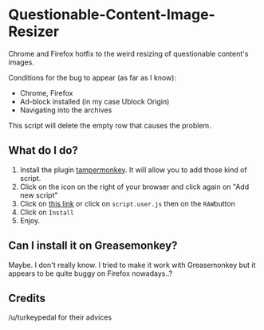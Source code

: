 # Questionable-Content-Image-Resizer
Chrome and Firefox hotfix to the weird resizing of questionable content's images. 

Conditions for the bug to appear (as far as I know): 
- Chrome, Firefox
- Ad-block installed (in my case Ublock Origin)
- Navigating into the archives

This script will delete the empty row that causes the problem.

## What do I do?
1. Install the plugin [tampermonkey](https://tampermonkey.net/). It will allow you to add those kind of script. 
2. Click on the icon on the right of your browser and click again on "Add new script"
3. Click on [this link](https://github.com/317/Questionable-Content-Image-Resizer/raw/master/script.user.js) or click on `script.user.js` then on the `RAW`button
4. Click on `Install`
5. Enjoy. 

## Can I install it on Greasemonkey?
Maybe. I don't really know. I tried to make it work with Greasemonkey but it appears to be quite buggy on Firefox nowadays..? 

## Credits
/u/turkeypedal for their advices

